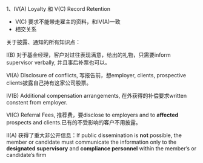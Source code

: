 1、IV(A) Loyalty 和 V(C) Record Retention

- V(C) 要求不能带走雇主的资料，和IV(A)一致
- 相交关系





关于披露、通知的所有知识点：

I(B) 对于基金经理，客户对过往表现满意，给出的礼物，只需要inform supervisor verbally, 并且事后补票也可以。

VI(A) DIsclosure of conflicts, 写报告前，想employer, clients, prospective clients披露自己持有这家公司股票。

IV(B) Additional compensation arrangements, 在外获得的补偿要求written constent from employer.

VI(C) Referral Fees, 推荐费，要disclose to employers and to **affected** prospects and clients.已有的不受影响的客户不用披露。

II(A) 获得了重大非公开信息：If public dissemination is **not** possible, the member or candidate must communicate the information only to the **designated supervisory** and **compliance personnel** within the member’s or candidate’s firm